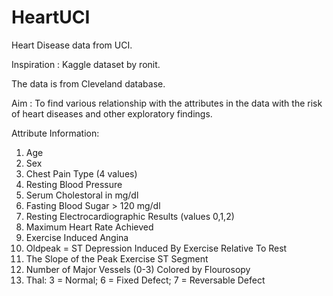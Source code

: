 # HeartUCI
Heart Disease data from UCI.

Inspiration : Kaggle dataset by ronit.

The data is from Cleveland database.

Aim : To find various relationship with the attributes in the data with the risk of heart diseases and other exploratory findings. 

Attribute Information: 
1. Age 
2. Sex 
3. Chest Pain Type (4 values) 
4. Resting Blood Pressure 
5. Serum Cholestoral in mg/dl 
6. Fasting Blood Sugar > 120 mg/dl
7. Resting Electrocardiographic Results (values 0,1,2)
8. Maximum Heart Rate Achieved 
9. Exercise Induced Angina 
10. Oldpeak = ST Depression Induced By Exercise Relative To Rest 
11. The Slope of the Peak Exercise ST Segment 
12. Number of Major Vessels (0-3) Colored by Flourosopy 
13. Thal: 3 = Normal; 6 = Fixed Defect; 7 = Reversable Defect
